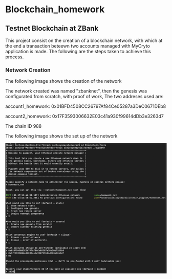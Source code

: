 # Blockchain_homework

## Testnet Blockchain at ZBank

This project consist on the creation of a blockchain network, with which at the end a transaction beteewn two accounts managed with MyCryto application is made. The following are the steps taken to achieve this process.

### Network Creation

The following image shows the creation of the network

The network created was named "zbanknet", then the genesis was configurated from scratch, with proof of work, The two addreses 
used are:

account1_homework: 0x01BFD4508CC26797Af84Ce05287a3DeC0671DEb8 

account2_homework: 0x17F3593006632E03c41a930f99614dDb3e3263d7

The chain ID 988

The following image shows the set up of the network

![supply_chain](/Images/network.png)
